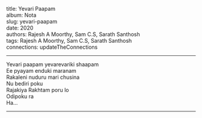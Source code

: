 title: Yevari Paapam  
album: Nota  
slug: yevari-paapam  
date: 2020  
authors: Rajesh A Moorthy, Sam C.S, Sarath Santhosh  
tags: Rajesh A Moorthy, Sam C.S, Sarath Santhosh  
connections: updateTheConnections  

------------

Yevari paapam yevarevariki shaapam  
Ee pyayam enduki maranam  
Rakaleni nuduru mari chusina  
Nu bediri poku  
Rajakiya Rakhtam poru lo  
Odipoku ra  
Ha...  


------------

